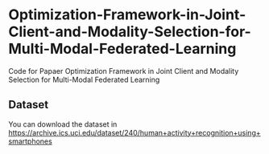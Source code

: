 # Optimization-Framework-in-Joint-Client-and-Modality-Selection-for-Multi-Modal-Federated-Learning
Code for Papaer Optimization Framework in Joint Client and Modality Selection for Multi-Modal Federated Learning

## Dataset
You can download the dataset in https://archive.ics.uci.edu/dataset/240/human+activity+recognition+using+smartphones
